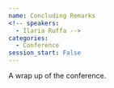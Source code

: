 ```yaml
---
name: Concluding Remarks
<!-- speakers:
  - Ilaria Ruffa -->
categories:
  - Conference
session_start: False
---
```

A wrap up of the conference. 